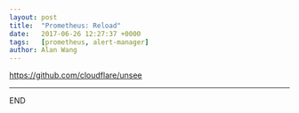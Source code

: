 ```yaml
---
layout: post
title:  "Prometheus: Reload"
date:   2017-06-26 12:27:37 +0000
tags:   [prometheus, alert-manager]
author: Alan Wang
---
```


https://github.com/cloudflare/unsee

---
END
